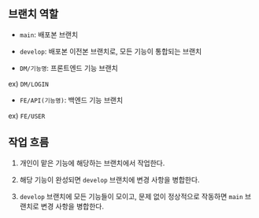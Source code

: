 ## 브랜치 역할

- `main`: 배포본 브랜치

- `develop`: 배포본 이전본 브랜치로, 모든 기능이 통합되는 브랜치

- `DM/기능명`: 프론트엔드 기능 브랜치

ex) `DM/LOGIN`

- `FE/API(기능명)`: 백엔드 기능 브랜치

ex) `FE/USER`

## 작업 흐름

1. 개인이 맡은 기능에 해당하는 브랜치에서 작업한다.

2. 해당 기능이 완성되면 `develop` 브랜치에 변경 사항을 병합한다.

3. `develop` 브랜치에 모든 기능들이 모이고, 문제 없이 정상적으로 작동하면 `main` 브랜치로 변경 사항을 병합한다.
